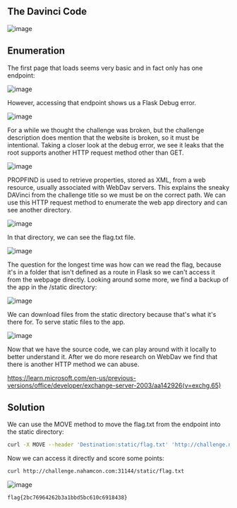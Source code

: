 ## The Davinci Code

![image](https://github.com/LazyTitan33/CTF-Writeups/assets/80063008/0149e9f4-5e0b-40dd-9407-053dd387be52)

## Enumeration

The first page that loads seems very basic and in fact only has one endpoint:  

![image](https://github.com/LazyTitan33/CTF-Writeups/assets/80063008/6a1b7565-c8a0-4165-b4f6-f30b0bce2b0b)

However, accessing that endpoint shows us a Flask Debug error.  

![image](https://github.com/LazyTitan33/CTF-Writeups/assets/80063008/8891a55f-d223-4543-a244-32ee564da678)

For a while we thought the challenge was broken, but the challenge description does mention that the website is broken, so it must be intentional. Taking a closer look at the debug error, we see it leaks that the root supports another HTTP request method other than GET.  

![image](https://github.com/LazyTitan33/CTF-Writeups/assets/80063008/be4d7957-ae47-474a-ac91-f7a5fb1a1d0c)

PROPFIND is used to retrieve properties, stored as XML, from a web resource, usually associated with WebDav servers. This explains the sneaky DAVinci from the challenge title so we must be on the correct path. We can use this HTTP request method to enumerate the web app directory and can see another directory.

![image](https://github.com/LazyTitan33/CTF-Writeups/assets/80063008/012826b2-1d40-4d49-a86b-224a9c317027)

In that directory, we can see the flag.txt file.  

![image](https://github.com/LazyTitan33/CTF-Writeups/assets/80063008/331c7915-de94-4e33-b944-d358d02a4686)

The question for the longest time was how can we read the flag, because it's in a folder that isn't defined as a route in Flask so we can't access it from the webpage directly. Looking around some more, we find a backup of the app in the /static directory:  

![image](https://github.com/LazyTitan33/CTF-Writeups/assets/80063008/96002bb5-fb19-4076-99d2-0a4db7984ccc)

We can download files from the static directory because that's what it's there for.  To serve static files to the app.

![image](https://github.com/LazyTitan33/CTF-Writeups/assets/80063008/f3500d18-5ca4-4133-a219-34e988e105d4)

Now that we have the source code, we can play around with it locally to better understand it. After we do more research on WebDav we find that there is another HTTP method we can abuse.  

https://learn.microsoft.com/en-us/previous-versions/office/developer/exchange-server-2003/aa142926(v=exchg.65)

## Solution

We can use the MOVE method to move the flag.txt from the endpoint into the static directory:  

```bash
curl -X MOVE --header 'Destination:static/flag.txt' 'http://challenge.nahamcon.com:31144/the_secret_dav_inci_code/flag.txt'
```

Now we can access it directly and score some points:  

```bash
curl http://challenge.nahamcon.com:31144/static/flag.txt
```

![image](https://github.com/LazyTitan33/CTF-Writeups/assets/80063008/361b5333-76e8-44e9-9580-e68839f52526)

`flag{2bc76964262b3a1bbd5bc610c6918438}`
